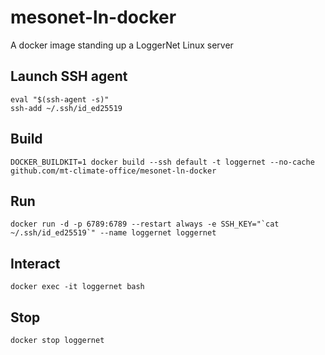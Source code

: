 # mesonet-ln-docker
A docker image standing up a LoggerNet Linux server

## Launch SSH agent
```
eval "$(ssh-agent -s)"
ssh-add ~/.ssh/id_ed25519
```

## Build
```
DOCKER_BUILDKIT=1 docker build --ssh default -t loggernet --no-cache github.com/mt-climate-office/mesonet-ln-docker

```

## Run
```
docker run -d -p 6789:6789 --restart always -e SSH_KEY="`cat ~/.ssh/id_ed25519`" --name loggernet loggernet
```

## Interact
```
docker exec -it loggernet bash
```

## Stop
```
docker stop loggernet
```